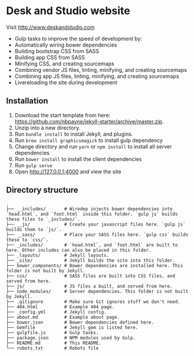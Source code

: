 # Desk and Studio website

Visit http://www.deskandstudio.com

- Gulp tasks to improve the speed of development by:
- Automatically wiring bower dependencies
- Building bootstrap CSS from SASS
- Building app CSS from SASS
- Minifying CSS, and creating sourcemaps
- Combining vendor JS files, linting, minifying, and creating sourcemaps
- Combining app JS files, linting, minifying, and creating sourcemaps
- Livereloading the site during development

## Installation

1. Download the start template from here: https://github.com/nbpayne/jekyll-starter/archive/master.zip.
2. Unzip into a new directory.
3. Run `bundle install` to install Jekyll, and plugins.
4. Run `brew install graphicsmagick` to install gulp dependency
5. Change directory and run `yarn` or `npm install` to install all server dependencies
6. Run `bower install` to install the client dependencies
7. Run `gulp serve`
8. Open http://127.0.0.1:4000 and view the site

## Directory structure

```
.
├── __includes/       # Wiredep injects bower dependencies into `head.html`, and `foot.html` inside this folder. `gulp js` builds these files to `_includes/`. 
├── __js/             # Create your javascript files here. `gulp js` builds them to `js/`.
├── __sass/           # Place your SASS files here. `gulp css` builds these to `css/`.
├── _includes/        # `head.html`, and `foot.html` are built to here. Other includes can also be placed in this folder.
├── _layouts/         # Jekyll layouts.
├── _site/            # Jekyll builds the site into this folder.
├── bower_components/ # Bower dependencies are installed here. This folder is not built by Jekyll.
├── css/              # SASS files are built into CSS files, and served from here.
├── js/               # JS files a built, and served from here.
├── node_modules/     # Server dependencies. This folder is not built by Jekyll.
├── .gitignore        # Make sure Git ignores stuff we don't need.
├── 404.html          # Example 404 page.
├── _config.yml       # Jekyll config.
├── about.md          # Example about page.
├── bower.json        # Bower dependencies defined here.
├── Gemfile           # Jekyll gem is listed here.
├── gulpfile.js       # Gulp tasks.
├── package.json      # NPM modules used by Gulp.
├── README.md         # This README.
└── robots.txt        # Robots file
```
